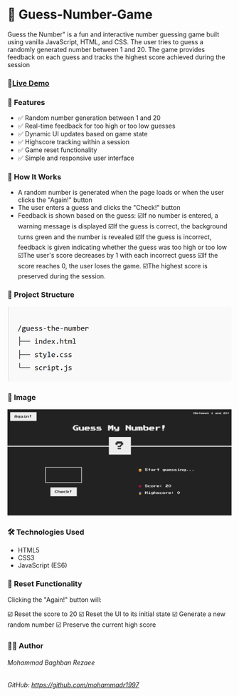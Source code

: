 # 🔢 Guess-Number-Game

Guess the Number" is a fun and interactive number guessing game built using vanilla JavaScript, HTML, and CSS. The user tries to guess a randomly generated number between 1 and 20. The game provides feedback on each guess and tracks the highest score achieved during the session
 
### 🔗[Live Demo](https://guess-number-game-fawn.vercel.app/)

### 🚀 Features
* ✅ Random number generation between 1 and 20
* ✅ Real-time feedback for too high or too low guesses
* ✅ Dynamic UI updates based on game state
* ✅ Highscore tracking within a session
* ✅ Game reset functionality
* ✅ Simple and responsive user interface

### 🧠 How It Works
* A random number is generated when the page loads or when the user clicks the "Again!" button
* The user enters a guess and clicks the "Check!" button
* Feedback is shown based on the guess:
    ☑️If no number is entered, a warning message is displayed
    ☑️If the guess is correct, the background turns green and the number is revealed
    ☑️If the guess is incorrect, feedback is given indicating whether the guess was too high or too low
    ☑️The user's score decreases by 1 with each incorrect guess
    ☑️If the score reaches 0, the user loses the game.
    ☑️The highest score is preserved during the session.

### 📂 Project Structure
![Gameplay Structure](image/guess-number-game.png)

### 📸 Image 
![Gameplay Structure](image/guess-number-shot.png)

### 🛠️ Technologies Used
* HTML5
* CSS3
* JavaScript (ES6)

### 🔄  Reset Functionality
Clicking the "Again!" button will:

☑️ Reset the score to 20
☑️ Reset the UI to its initial state
☑️ Generate a new random number
☑️ Preserve the current high score


### 🧑‍💻 Author
###### Mohammad Baghban Rezaee
###### GitHub: https://github.com/mohammadr1997
